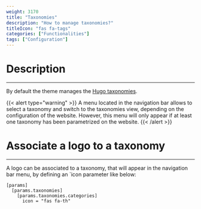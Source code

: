 ```yaml
---
weight: 3170
title: "Taxonomies"
description: "How to manage taxonomies?"
titleIcon: "fas fa-tags"
categories: ["Functionalities"]
tags: ["Configuration"]
---
```


# Description
---

By default the theme manages the [Hugo taxonomies](https://gohugo.io/content-management/multilingual/#readout).

{{< alert type="warning" >}}
A menu located in the navigation bar allows to select a taxonomy and switch to the taxonomies view, depending on the configuration of the website. However, this menu will only appear if at least one taxonomy has been parametrized on the website.
{{< /alert >}}

# Associate a logo to a taxonomy
---

A logo can be associated to a taxonomy, that will appear in the navigation bar menu, by defining an `icon parameter like below:

```
[params]
  [params.taxonomies]
    [params.taxonomies.categories]
      icon = "fas fa-th"
```
